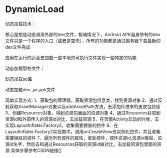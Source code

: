 # DynamicLoad
动态加载技术：

核心是想是动态调用外部的dex文件，极端情况下，Android APK自身带有的dex文件只是一个程序的入口（或者是空壳），所有的功能都是通过服务器下载最新的dex文件完成

应用在运行的适合去加载一些本地的可执行文件实现一些特定的功能

动态加载那些文件：

动态加载so库

动态加载dex ,jar,apk文件

简单实现方式:
1、获取包的管理器，获取资源包信息类，找到资源对象
2、通过反射获取AssetManager对象以及addAssetPath方法，去添加传进来的皮肤包路径
3、创建Resources对象，得到资源包里面的资源对象
4、通过Resources获取到资源id和外部传入的资源id对比，去加载资源
5、在页面Activity启动的时候，去实现LayoutInflater.Factory2，收集需要换肤的控件
6、在LayoutInflater.Factory2实现类中，调用onCreateView去实例化控件，并且收集需要换肤的控件
7、遍历所有控件的属性，拿到控件，控件资源id,资源id类型，资源id名字，然后去和通过Resources获取的资源id做对比，去加载资源包里面的资源
具体步骤参考CSDN链接[]
